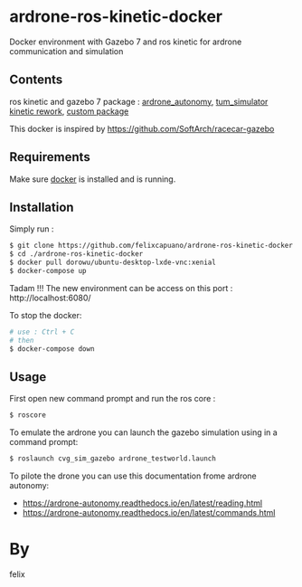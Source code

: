 # ardrone-ros-kinetic-docker
Docker environment with Gazebo 7 and ros kinetic for ardrone communication and simulation

## Contents
ros kinetic and gazebo 7
package : [ardrone_autonomy](https://github.com/AutonomyLab/ardrone_autonomy), [tum_simulator kinetic rework](https://github.com/angelsantamaria/tum_simulator),
[custom package](https://github.com/felixcapuano/ardrone-facetracker)

This docker is inspired by https://github.com/SoftArch/racecar-gazebo

## Requirements

Make sure [docker](https://docs.docker.com/get-docker/) is installed and is running.

## Installation
Simply run :
```bash
$ git clone https://github.com/felixcapuano/ardrone-ros-kinetic-docker
$ cd ./ardrone-ros-kinetic-docker
$ docker pull dorowu/ubuntu-desktop-lxde-vnc:xenial
$ docker-compose up
```

Tadam !!!
The new environment can be access on this port :
http://localhost:6080/


To stop the docker:
```bash
# use : Ctrl + C
# then
$ docker-compose down
```

## Usage

First open new command prompt and run the ros core :
```bash
$ roscore
```

To emulate the ardrone you can launch the gazebo simulation using in a command prompt:
```bash
$ roslaunch cvg_sim_gazebo ardrone_testworld.launch
```

To pilote the drone you can use this documentation frome ardrone autonomy:

- https://ardrone-autonomy.readthedocs.io/en/latest/reading.html
- https://ardrone-autonomy.readthedocs.io/en/latest/commands.html

# By
felix
